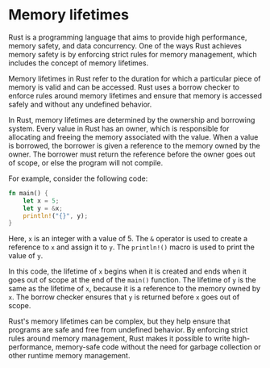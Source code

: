 # Memory lifetimes

Rust is a programming language that aims to provide high performance, memory safety, and data concurrency. One of the ways Rust achieves memory safety is by enforcing strict rules for memory management, which includes the concept of memory lifetimes.

Memory lifetimes in Rust refer to the duration for which a particular piece of memory is valid and can be accessed. Rust uses a borrow checker to enforce rules around memory lifetimes and ensure that memory is accessed safely and without any undefined behavior.

In Rust, memory lifetimes are determined by the ownership and borrowing system. Every value in Rust has an owner, which is responsible for allocating and freeing the memory associated with the value. When a value is borrowed, the borrower is given a reference to the memory owned by the owner. The borrower must return the reference before the owner goes out of scope, or else the program will not compile.

For example, consider the following code:

```rust
fn main() {
    let x = 5;
    let y = &x;
    println!("{}", y);
}
```

Here, `x` is an integer with a value of 5. The `&` operator is used to create a reference to `x` and assign it to `y`. The `println!()` macro is used to print the value of `y`.

In this code, the lifetime of `x` begins when it is created and ends when it goes out of scope at the end of the `main()` function. The lifetime of `y` is the same as the lifetime of `x`, because it is a reference to the memory owned by `x`. The borrow checker ensures that `y` is returned before `x` goes out of scope.

Rust's memory lifetimes can be complex, but they help ensure that programs are safe and free from undefined behavior. By enforcing strict rules around memory management, Rust makes it possible to write high-performance, memory-safe code without the need for garbage collection or other runtime memory management.
